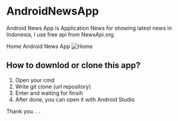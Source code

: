 # AndroidNewsApp
Android News App is Application News for showing latest news in Indonesia, I use free api from NewsApi.org

Home Android News App
![Home](https://user-images.githubusercontent.com/33416633/72682709-a7d5c700-3b02-11ea-9245-42b8c0372378.JPG)


## How to downlod or clone this app?

1. Open your cmd
2. Write git clone (url repository)
3. Enter and waiting for finsih
4. After done, you can open it with Android Studio

Thank you. . .
